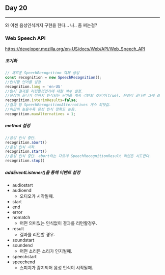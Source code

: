 ## Day 20
---
와 이젠 음성인식까지 구현을 한다... 나.. 좀 쩌는걸?

### Web Speech API
https://developer.mozilla.org/en-US/docs/Web/API/Web_Speech_API

##### 초기화
```js
// 새로운 SpeechRecognition 객체 생성
const recognition = new SpeechRecognition();
//인식할 언어를 설정
recognition.lang = 'en-US'
//임시 결과를 리턴할것인가에 대한 여부 설정.
//문장이 끝나기 전까지 인식되는 단어를 계속 리턴할 것인가(true). 문장이 끝나면 그때 결과를 리턴할 것인가(false).
recognition.interimResults=false;
//결과 당 SpeechRecognitionAlternatives 개수 최댓값.
//이값이 높을수록 음성 인식 정확도 높음.
recognition.maxAlternatives = 1;
```
##### method 설정
```js
//음성 인식 중단.
recognition.abort()
//음성 인식 시작.
recognition.start()
//음성 인식 중단. abort와는 다르게 SpeechRecognitionResult 리턴은 시도한다.
recognition.stop()
```
##### addEventListener()을 통해 이벤트 설정
- audiostart
- audioend
    - 오디오가 시작될때.
- start
- end
- error
- nomatch
    - 어떤 의미있는 인식없이 결과를 리턴할경우.
- result 
    - 결과를 리턴할 경우.
- soundstart
- soundend
    - 어떤 소리든 소리가 인지될때.
- speechstart
- speechend
    - 스피치가 감지되어 음성 인식이 시작될때.